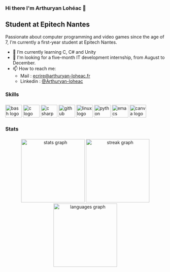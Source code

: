 ### Hi there I'm Arthuryan Lohéac 👋
## Student at Epitech Nantes

Passionate about computer programming and video games since the age of 7, I'm currently a first-year student at Epitech Nantes.

- 🌱 I’m currently learning C, C# and Unity
- 👯 I'm looking for a five-month IT development internship, from August to December.
- 📫 How to reach me:
  - Mail : ecrire@arthuryan-loheac.fr
  - Linkedin : <a href ="https://www.linkedin.com/in/arthuryan-loheac/">@Arthuryan-loheac</a>
###

<h3 align="left">Skills</h3>

###

<div align="left">
  <img src="https://cdn.jsdelivr.net/gh/devicons/devicon/icons/bash/bash-original.svg" height="40" width="52" alt="bash logo"  />
  <img src="https://cdn.jsdelivr.net/gh/devicons/devicon/icons/c/c-original.svg" height="40" width="52" alt="c logo"  />
  <img src="https://cdn.jsdelivr.net/gh/devicons/devicon/icons/csharp/csharp-original.svg" height="40" width="52" alt="c sharp logo"  />
  <img src="https://cdn.jsdelivr.net/gh/devicons/devicon/icons/git/git-original.svg" height="40" width="52" alt="github logo"  />
  <img src="https://cdn.jsdelivr.net/gh/devicons/devicon/icons/linux/linux-original.svg" height="40" width="52" alt="linux logo"  />
  <img src="https://cdn.jsdelivr.net/gh/devicons/devicon/icons/python/python-original.svg" height="40" width="52" alt="python logo"  />
  <img src="https://cdn.jsdelivr.net/gh/devicons/devicon/icons/emacs/emacs-original.svg" height="40" width="52" alt="emacs logo"  />
  <img src="https://cdn.jsdelivr.net/gh/devicons/devicon/icons/canva/canva-original.svg" height="40" width="52" alt="canva logo"  />
</div>

###
###

<h3 align="left">Stats</h3>

###
<div align="center">
  <img src="https://github-readme-stats-git-masterrstaa-rickstaa.vercel.app/api?username=ArthuryanLoheac&show_icons=true&hide=&count_private=true&theme=dark&hide_border=false" height="200" alt="stats graph"  />
  <img src="https://streak-stats.demolab.com?user=ArthuryanLoheac&locale=en&mode=daily&theme=dark&hide_border=false&border_radius=5&date_format=j M[ Y]&order=3" height="200" alt="streak graph"  />
  <img src="https://github-readme-stats-git-masterrstaa-rickstaa.vercel.app/api/top-langs/?username=ArthuryanLoheac&langs_count=10&theme=dark&hide_border=false&locale=en&custom_title=Top%20%Languages&layout=compact" height="200" alt="languages graph"  />
</div>
